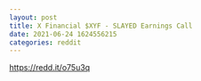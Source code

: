 ```yaml
--- 
layout: post 
title: X Financial $XYF - SLAYED Earnings Call 
date: 2021-06-24 1624556215 
categories: reddit 
--- 
```

https://redd.it/o75u3q